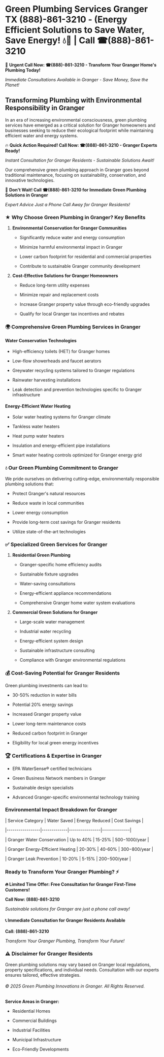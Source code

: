 # Green Plumbing Services Granger TX (888)-861-3210 - (Energy Efficient Solutions to Save Water, Save Energy! 💧🌿 | Call ☎(888)-861-3210

🚨 **Urgent Call Now: ☎(888)-861-3210 - Transform Your Granger Home's Plumbing Today!**
*Immediate Consultations Available in Granger - Save Money, Save the Planet!*

## Transforming Plumbing with Environmental Responsibility in Granger

In an era of increasing environmental consciousness, green plumbing services have emerged as a critical solution for Granger homeowners and businesses seeking to reduce their ecological footprint while maintaining efficient water and energy systems. 

🔥 **Quick Action Required! Call Now: ☎(888)-861-3210 - Granger Experts Ready!**
*Instant Consultation for Granger Residents - Sustainable Solutions Await!*

Our comprehensive green plumbing approach in Granger goes beyond traditional maintenance, focusing on sustainability, conservation, and innovative technologies.

🚨 **Don't Wait! Call ☎(888)-861-3210 for Immediate Green Plumbing Solutions in Granger**
*Expert Advice Just a Phone Call Away for Granger Residents!*

### ★ Why Choose Green Plumbing in Granger? Key Benefits

1. **Environmental Conservation for Granger Communities** 
   - Significantly reduce water and energy consumption
   - Minimize harmful environmental impact in Granger
   - Lower carbon footprint for residential and commercial properties
   - Contribute to sustainable Granger community development

2. **Cost-Effective Solutions for Granger Homeowners** 
   - Reduce long-term utility expenses
   - Minimize repair and replacement costs
   - Increase Granger property value through eco-friendly upgrades
   - Qualify for local Granger tax incentives and rebates

### 🌍 Comprehensive Green Plumbing Services in Granger

#### Water Conservation Technologies
- High-efficiency toilets (HET) for Granger homes
- Low-flow showerheads and faucet aerators
- Greywater recycling systems tailored to Granger regulations
- Rainwater harvesting installations
- Leak detection and prevention technologies specific to Granger infrastructure

#### Energy-Efficient Water Heating
- Solar water heating systems for Granger climate
- Tankless water heaters
- Heat pump water heaters
- Insulation and energy-efficient pipe installations
- Smart water heating controls optimized for Granger energy grid

### 💧 Our Green Plumbing Commitment to Granger

We pride ourselves on delivering cutting-edge, environmentally responsible plumbing solutions that:
- Protect Granger's natural resources
- Reduce waste in local communities
- Lower energy consumption
- Provide long-term cost savings for Granger residents
- Utilize state-of-the-art technologies

### ✅ Specialized Green Services for Granger

1. **Residential Green Plumbing**
   - Granger-specific home efficiency audits
   - Sustainable fixture upgrades
   - Water-saving consultations
   - Energy-efficient appliance recommendations
   - Comprehensive Granger home water system evaluations

2. **Commercial Green Solutions for Granger**
   - Large-scale water management
   - Industrial water recycling
   - Energy-efficient system design
   - Sustainable infrastructure consulting
   - Compliance with Granger environmental regulations

### 💰 Cost-Saving Potential for Granger Residents

Green plumbing investments can lead to:
- 30-50% reduction in water bills
- Potential 20% energy savings
- Increased Granger property value
- Lower long-term maintenance costs
- Reduced carbon footprint in Granger
- Eligibility for local green energy incentives

### 🏆 Certifications & Expertise in Granger

- EPA WaterSense® certified technicians
- Green Business Network members in Granger
- Sustainable design specialists
- Advanced Granger-specific environmental technology training

### Environmental Impact Breakdown for Granger

| Service Category | Water Saved | Energy Reduced | Cost Savings |
|-----------------|-------------|----------------|--------------|
| Granger Water Conservation | Up to 40% | 15-25% | $500-$1000/year |
| Granger Energy-Efficient Heating | 20-30% | 40-60% | $300-$800/year |
| Granger Leak Prevention | 10-20% | 5-15% | $200-$500/year |

### Ready to Transform Your Granger Plumbing? ⚡

**🔥 Limited Time Offer: Free Consultation for Granger First-Time Customers!**

**Call Now: (888)-861-3210**
*Sustainable solutions for Granger are just a phone call away!*

#### 📞 Immediate Consultation for Granger Residents Available

**Call: (888)-861-3210**
*Transform Your Granger Plumbing, Transform Your Future!*

### ⚠️ Disclaimer for Granger Residents

Green plumbing solutions may vary based on Granger local regulations, property specifications, and individual needs. Consultation with our experts ensures tailored, effective strategies.

###### © 2025 Green Plumbing Innovations in Granger. All Rights Reserved.

**Service Areas in Granger:** 
- Residential Homes
- Commercial Buildings
- Industrial Facilities
- Municipal Infrastructure
- Eco-Friendly Developments